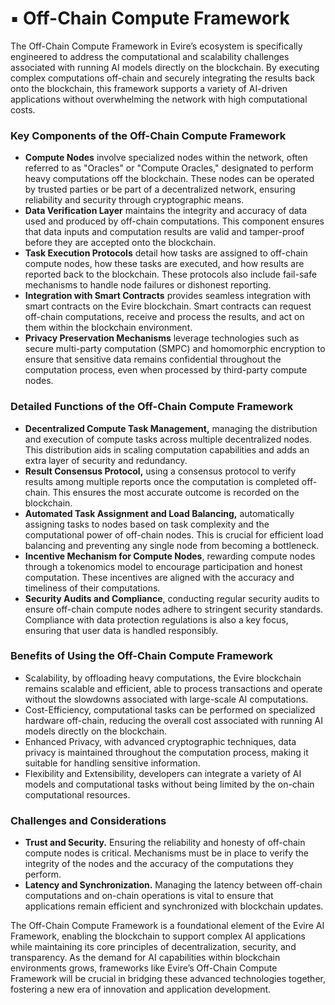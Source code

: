 # ▪️ Off-Chain Compute Framework

The Off-Chain Compute Framework in Evire’s ecosystem is specifically engineered to address the computational and scalability challenges associated with running AI models directly on the blockchain. By executing complex computations off-chain and securely integrating the results back onto the blockchain, this framework supports a variety of AI-driven applications without overwhelming the network with high computational costs.

### Key Components of the Off-Chain Compute Framework

* **Compute Nodes** involve specialized nodes within the network, often referred to as "Oracles" or "Compute Oracles," designated to perform heavy computations off the blockchain. These nodes can be operated by trusted parties or be part of a decentralized network, ensuring reliability and security through cryptographic means.
* **Data Verification Layer** maintains the integrity and accuracy of data used and produced by off-chain computations. This component ensures that data inputs and computation results are valid and tamper-proof before they are accepted onto the blockchain.
* **Task Execution Protocols** detail how tasks are assigned to off-chain compute nodes, how these tasks are executed, and how results are reported back to the blockchain. These protocols also include fail-safe mechanisms to handle node failures or dishonest reporting.
* **Integration with Smart Contracts** provides seamless integration with smart contracts on the Evire blockchain. Smart contracts can request off-chain computations, receive and process the results, and act on them within the blockchain environment.
* **Privacy Preservation Mechanisms** leverage technologies such as secure multi-party computation (SMPC) and homomorphic encryption to ensure that sensitive data remains confidential throughout the computation process, even when processed by third-party compute nodes.

### Detailed Functions of the Off-Chain Compute Framework

* **Decentralized Compute Task Management,** managing the distribution and execution of compute tasks across multiple decentralized nodes. This distribution aids in scaling computation capabilities and adds an extra layer of security and redundancy.
* **Result Consensus Protocol,** using a consensus protocol to verify results among multiple reports once the computation is completed off-chain. This ensures the most accurate outcome is recorded on the blockchain.
* **Automated Task Assignment and Load Balancing,** automatically assigning tasks to nodes based on task complexity and the computational power of off-chain nodes. This is crucial for efficient load balancing and preventing any single node from becoming a bottleneck.
* **Incentive Mechanism for Compute Nodes**, rewarding compute nodes through a tokenomics model to encourage participation and honest computation. These incentives are aligned with the accuracy and timeliness of their computations.
* **Security Audits and Compliance**, conducting regular security audits to ensure off-chain compute nodes adhere to stringent security standards. Compliance with data protection regulations is also a key focus, ensuring that user data is handled responsibly.

### Benefits of Using the Off-Chain Compute Framework

* Scalability, by offloading heavy computations, the Evire blockchain remains scalable and efficient, able to process transactions and operate without the slowdowns associated with large-scale AI computations.
* Cost-Efficiency, computational tasks can be performed on specialized hardware off-chain, reducing the overall cost associated with running AI models directly on the blockchain.
* Enhanced Privacy, with advanced cryptographic techniques, data privacy is maintained throughout the computation process, making it suitable for handling sensitive information.
* Flexibility and Extensibility, developers can integrate a variety of AI models and computational tasks without being limited by the on-chain computational resources.

### Challenges and Considerations

* **Trust and Security.** Ensuring the reliability and honesty of off-chain compute nodes is critical. Mechanisms must be in place to verify the integrity of the nodes and the accuracy of the computations they perform.
* **Latency and Synchronization.** Managing the latency between off-chain computations and on-chain operations is vital to ensure that applications remain efficient and synchronized with blockchain updates.

The Off-Chain Compute Framework is a foundational element of the Evire AI Framework, enabling the blockchain to support complex AI applications while maintaining its core principles of decentralization, security, and transparency. As the demand for AI capabilities within blockchain environments grows, frameworks like Evire’s Off-Chain Compute Framework will be crucial in bridging these advanced technologies together, fostering a new era of innovation and application development.
